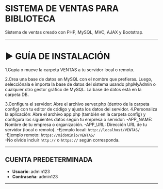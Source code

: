 # SISTEMA DE VENTAS PARA BIBLIOTECA

Sistema de ventas creado con PHP, MySQL, MVC, AJAX y Bootstrap.

---

# ▶️ GUÍA DE INSTALACIÓN

1.Copia o mueve la carpeta VENTAS a tu servidor local o remoto.

2.Crea una base de datos en MySQL con el nombre que prefieras. Luego, selecciónala e importa la base de datos del sistema usando phpMyAdmin o cualquier otro gestor gráfico de MySQL. La base de datos está en la carpeta DB.

3.Configura el servidor: Abre el archivo server.php (dentro de la carpeta config) con tu editor de código y ajusta los datos del servidor.
4.Personaliza la aplicación: Abre el archivo app.php (también en la carpeta config) y configura los siguientes datos según tu empresa o servidor:
-APP_NAME: Nombre de tu empresa o organización.
-APP_URL: Dirección URL de tu servidor (local o remoto).
-Ejemplo local: `http://localhost/VENTAS/`  
 -Ejemplo remoto: `https://midominio/VENTAS/`  
 -No olvide incluir `http://` o `https://` según corresponda.

---

## CUENTA PREDETERMINADA

- **Usuario**: admin123
- **Contraseña**: admin123

---
